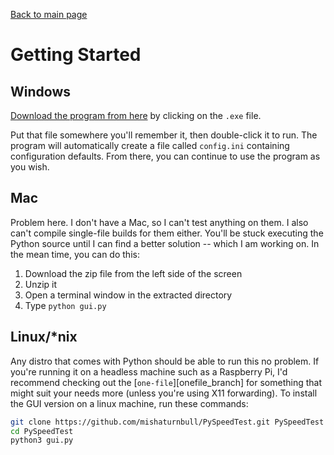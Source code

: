 [Back to main page](index.html)

# Getting Started

## Windows

[Download the program from here][windows_master] by clicking on the `.exe` file.

Put that file somewhere you'll remember it, then double-click it to run.  The program will automatically create a file called `config.ini` containing configuration defaults.  From there, you can continue to use the program as you wish.

## Mac

Problem here.  I don't have a Mac, so I can't test anything on them.  I also can't compile single-file builds for them either.  You'll be stuck executing the Python source until I can find a better solution -- which I am working on.  In the mean time, you can do this:

1. Download the zip file from the left side of the screen
2. Unzip it
3. Open a terminal window in the extracted directory
4. Type `python gui.py` 

## Linux/\*nix

Any distro that comes with Python should be able to run this no problem.  If you're running it on a headless machine such as a Raspberry Pi, I'd recommend checking out the [`one-file`][onefile_branch] for something that might suit your needs more (unless you're using X11 forwarding).  To install the GUI version on a linux machine, run these commands:

```bash
git clone https://github.com/mishaturnbull/PySpeedTest.git PySpeedTest
cd PySpeedTest
python3 gui.py
```



[windows_master]: https://github.com/mishaturnbull/PySpeedTest/releases/latest "Latest release for Windows x64"
[onefile_banch]: https://github.com/mishaturnbull/PySpeedTest/tree/one-file "Terminal version"